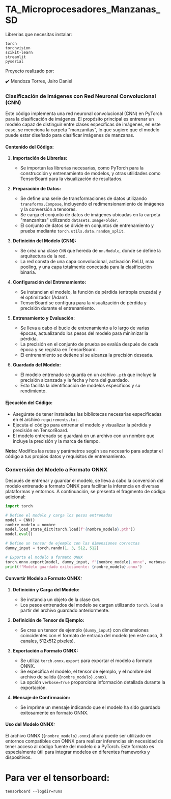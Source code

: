 # TA_Microprocesadores_Manzanas_SD
Librerias que necesitas instalar:
```shell
torch
torchvision
scikit-learn
streamlit
pyserial
```
Proyecto realizado por:

✔️ Mendoza Torres, Jairo Daniel

### Clasificación de Imágenes con Red Neuronal Convolucional (CNN)

Este código implementa una red neuronal convolucional (CNN) en PyTorch para la clasificación de imágenes. El propósito principal es entrenar un modelo capaz de distinguir entre clases específicas de imágenes, en este caso, se menciona la carpeta "manzanitas", lo que sugiere que el modelo puede estar diseñado para clasificar imágenes de manzanas.

#### Contenido del Código:

1. **Importación de Librerías:**
   - Se importan las librerías necesarias, como PyTorch para la construcción y entrenamiento de modelos, y otras utilidades como TensorBoard para la visualización de resultados.

2. **Preparación de Datos:**
   - Se define una serie de transformaciones de datos utilizando `transforms.Compose`, incluyendo el redimensionamiento de imágenes y la conversión a tensores.
   - Se carga el conjunto de datos de imágenes ubicadas en la carpeta "manzanitas" utilizando `datasets.ImageFolder`.
   - El conjunto de datos se divide en conjuntos de entrenamiento y prueba mediante `torch.utils.data.random_split`.

3. **Definición del Modelo (CNN):**
   - Se crea una clase `CNN` que hereda de `nn.Module`, donde se define la arquitectura de la red.
   - La red consta de una capa convolucional, activación ReLU, max pooling, y una capa totalmente conectada para la clasificación binaria.

4. **Configuración del Entrenamiento:**
   - Se instancian el modelo, la función de pérdida (entropía cruzada) y el optimizador (Adam).
   - TensorBoard se configura para la visualización de pérdida y precisión durante el entrenamiento.

5. **Entrenamiento y Evaluación:**
   - Se lleva a cabo el bucle de entrenamiento a lo largo de varias épocas, actualizando los pesos del modelo para minimizar la pérdida.
   - La precisión en el conjunto de prueba se evalúa después de cada época y se registra en TensorBoard.
   - El entrenamiento se detiene si se alcanza la precisión deseada.

6. **Guardado del Modelo:**
   - El modelo entrenado se guarda en un archivo `.pth` que incluye la precisión alcanzada y la fecha y hora del guardado.
   - Esto facilita la identificación de modelos específicos y su rendimiento.

#### Ejecución del Código:

- Asegúrate de tener instaladas las bibliotecas necesarias especificadas en el archivo `requirements.txt`.
- Ejecuta el código para entrenar el modelo y visualizar la pérdida y precisión en TensorBoard.
- El modelo entrenado se guardará en un archivo con un nombre que incluye la precisión y la marca de tiempo.

**Nota:** Modifica las rutas y parámetros según sea necesario para adaptar el código a tus propios datos y requisitos de entrenamiento.
### Conversión del Modelo a Formato ONNX

Después de entrenar y guardar el modelo, se lleva a cabo la conversión del modelo entrenado a formato ONNX para facilitar la inferencia en diversas plataformas y entornos. A continuación, se presenta el fragmento de código adicional:

```python
import torch

# Define el modelo y carga los pesos entrenados
model = CNN()
nombre_modelo = nombre
model.load_state_dict(torch.load(f'{nombre_modelo}.pth'))
model.eval()

# Define un tensor de ejemplo con las dimensiones correctas
dummy_input = torch.randn(1, 3, 512, 512)

# Exporta el modelo a formato ONNX
torch.onnx.export(model, dummy_input, f"{nombre_modelo}.onnx", verbose=True)
print(f"Modelo guardado exitosamente: {nombre_modelo}.onnx")
```

#### Convertir Modelo a Formato ONNX:

1. **Definición y Carga del Modelo:**
   - Se instancia un objeto de la clase `CNN`.
   - Los pesos entrenados del modelo se cargan utilizando `torch.load` a partir del archivo guardado anteriormente.

2. **Definición de Tensor de Ejemplo:**
   - Se crea un tensor de ejemplo (`dummy_input`) con dimensiones coincidentes con el formato de entrada del modelo (en este caso, 3 canales, 512x512 píxeles).

3. **Exportación a Formato ONNX:**
   - Se utiliza `torch.onnx.export` para exportar el modelo a formato ONNX.
   - Se especifica el modelo, el tensor de ejemplo, y el nombre del archivo de salida (`{nombre_modelo}.onnx`).
   - La opción `verbose=True` proporciona información detallada durante la exportación.

4. **Mensaje de Confirmación:**
   - Se imprime un mensaje indicando que el modelo ha sido guardado exitosamente en formato ONNX.

#### Uso del Modelo ONNX:

El archivo ONNX (`{nombre_modelo}.onnx`) ahora puede ser utilizado en entornos compatibles con ONNX para realizar inferencias sin necesidad de tener acceso al código fuente del modelo o a PyTorch. Este formato es especialmente útil para integrar modelos en diferentes frameworks y dispositivos.

# Para ver el tensorboard:
```shell
tensorboard --logdir=runs 
```